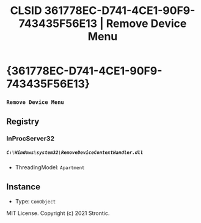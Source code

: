 ﻿---
title: "CLSID 361778EC-D741-4CE1-90F9-743435F56E13 | Remove Device Menu"
excerpt: What is COM-Object CLSID 361778EC-D741-4CE1-90F9-743435F56E13?
---

# {361778EC-D741-4CE1-90F9-743435F56E13}

### `Remove Device Menu`

## Registry


### InProcServer32

##### `C:\Windows\system32\RemoveDeviceContextHandler.dll`
* ThreadingModel: `Apartment`

## Instance

* Type: `ComObject`

MIT License. Copyright (c) 2021 Strontic.


